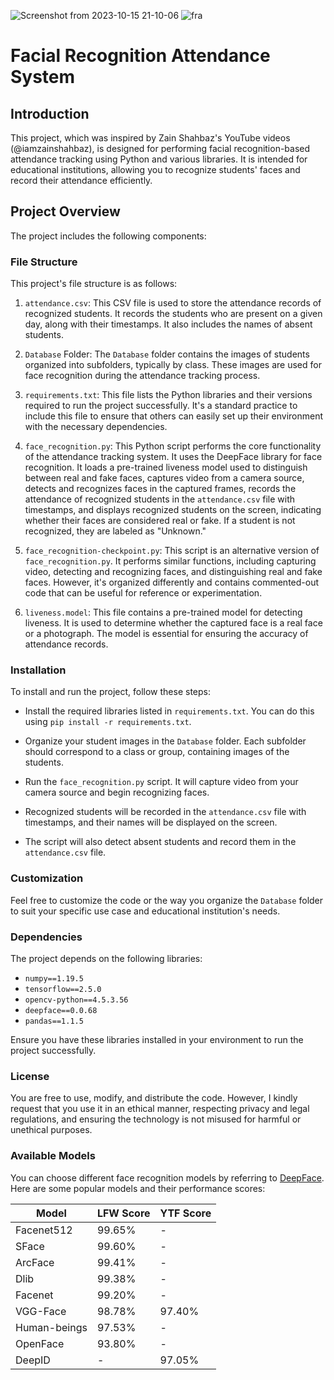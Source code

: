 ![Screenshot from 2023-10-15 21-10-06](https://github.com/manuchehrqoriev798/Face-Recognition-Attendance-System/assets/112572372/019a26af-f48d-4db8-8d7b-7cf67e5d6f3d)
![fra](https://github.com/manuchehrqoriev798/Face-Recognition-Attendance-System/assets/112572372/ffb4a653-d734-4419-826c-603b9da250cf)
# Facial Recognition Attendance System


## Introduction

This project, which was inspired by Zain Shahbaz's YouTube videos (@iamzainshahbaz), is designed for performing facial recognition-based attendance tracking using Python and various libraries. It is intended for educational institutions, allowing you to recognize students' faces and record their attendance efficiently.

## Project Overview

The project includes the following components:

### File Structure

This project's file structure is as follows:

1. `attendance.csv`: This CSV file is used to store the attendance records of recognized students. It records the students who are present on a given day, along with their timestamps. It also includes the names of absent students.

2. `Database` Folder: The `Database` folder contains the images of students organized into subfolders, typically by class. These images are used for face recognition during the attendance tracking process.

3. `requirements.txt`: This file lists the Python libraries and their versions required to run the project successfully. It's a standard practice to include this file to ensure that others can easily set up their environment with the necessary dependencies.

4. `face_recognition.py`: This Python script performs the core functionality of the attendance tracking system. It uses the DeepFace library for face recognition. It loads a pre-trained liveness model used to distinguish between real and fake faces, captures video from a camera source, detects and recognizes faces in the captured frames, records the attendance of recognized students in the `attendance.csv` file with timestamps, and displays recognized students on the screen, indicating whether their faces are considered real or fake. If a student is not recognized, they are labeled as "Unknown."

5. `face_recognition-checkpoint.py`: This script is an alternative version of `face_recognition.py`. It performs similar functions, including capturing video, detecting and recognizing faces, and distinguishing real and fake faces. However, it's organized differently and contains commented-out code that can be useful for reference or experimentation.

6. `liveness.model`: This file contains a pre-trained model for detecting liveness. It is used to determine whether the captured face is a real face or a photograph. The model is essential for ensuring the accuracy of attendance records.

### Installation

To install and run the project, follow these steps:

- Install the required libraries listed in `requirements.txt`. You can do this using `pip install -r requirements.txt`.

- Organize your student images in the `Database` folder. Each subfolder should correspond to a class or group, containing images of the students.

- Run the `face_recognition.py` script. It will capture video from your camera source and begin recognizing faces.

- Recognized students will be recorded in the `attendance.csv` file with timestamps, and their names will be displayed on the screen.

- The script will also detect absent students and record them in the `attendance.csv` file.

### Customization

Feel free to customize the code or the way you organize the `Database` folder to suit your specific use case and educational institution's needs.

### Dependencies

The project depends on the following libraries:

- `numpy==1.19.5`
- `tensorflow==2.5.0`
- `opencv-python==4.5.3.56`
- `deepface==0.0.68`
- `pandas==1.1.5`

Ensure you have these libraries installed in your environment to run the project successfully.

### License

You are free to use, modify, and distribute the code. However, I kindly request that you use it in an ethical manner, respecting privacy and legal regulations, and ensuring the technology is not misused for harmful or unethical purposes.

### Available Models

You can choose different face recognition models by referring to [DeepFace](https://github.com/serengil/deepface). Here are some popular models and their performance scores:

| Model         | LFW Score | YTF Score |
|---------------|-----------|-----------|
| Facenet512    | 99.65%    | -         |
| SFace         | 99.60%    | -         |
| ArcFace       | 99.41%    | -         |
| Dlib          | 99.38%    | -         |
| Facenet       | 99.20%    | -         |
| VGG-Face      | 98.78%    | 97.40%    |
| Human-beings  | 97.53%    | -         |
| OpenFace      | 93.80%    | -         |
| DeepID        | -         | 97.05%    |

